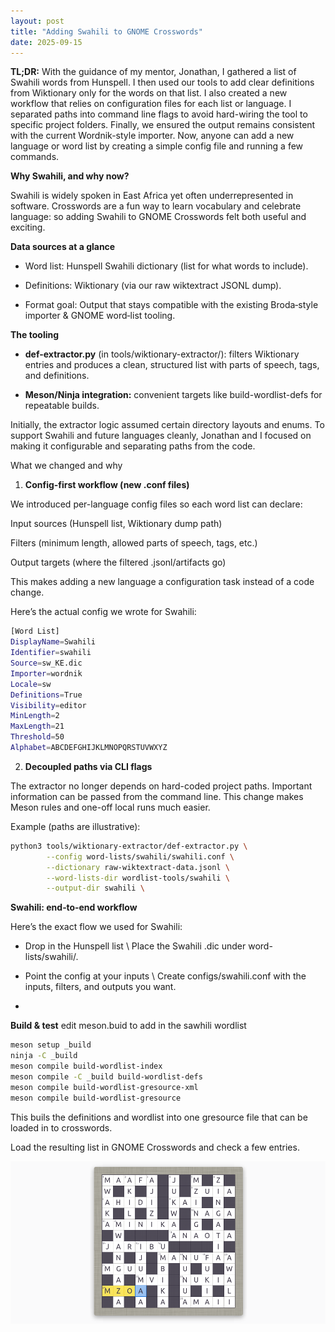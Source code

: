 ```yaml
---
layout: post
title: "Adding Swahili to GNOME Crosswords"
date: 2025-09-15
---
```


**TL;DR:** With the guidance of my mentor, Jonathan, I gathered a list of Swahili words from Hunspell. I then used our tools to add clear definitions from Wiktionary only for the words on that list. I also created a new workflow that relies on configuration files for each list or language. I separated paths into command line flags to avoid hard-wiring the tool to specific project folders. Finally, we ensured the output remains consistent with the current Wordnik-style importer. Now, anyone can add a new language or word list by creating a simple config file and running a few commands.

**Why Swahili, and why now?**

Swahili is widely spoken in East Africa yet often underrepresented in software. Crosswords are a fun way to learn vocabulary and celebrate language: so adding Swahili to GNOME Crosswords felt both useful and exciting.

**Data sources at a glance**

- Word list: Hunspell Swahili dictionary (list for what words to include).

- Definitions: Wiktionary (via our raw wiktextract JSONL dump).

- Format goal: Output that stays compatible with the existing Broda‑style importer & GNOME word‑list tooling.

**The tooling**

- **def-extractor.py** (in tools/wiktionary-extractor/): filters Wiktionary entries and produces a clean, structured list with parts of speech, tags, and definitions.

- **Meson/Ninja integration:** convenient targets like build-wordlist-defs for repeatable builds.

Initially, the extractor logic assumed certain directory layouts and enums. To support Swahili and future languages cleanly, Jonathan and I focused on making it configurable and separating paths from the code.

What we changed and why
1) **Config-first workflow (new .conf files)**

We introduced per-language config files so each word list can declare:

Input sources (Hunspell list, Wiktionary dump path)

Filters (minimum length, allowed parts of speech, tags, etc.)

Output targets (where the filtered .jsonl/artifacts go)

This makes adding a new language a configuration task instead of a code change.

Here’s the actual config we wrote for Swahili:
```bash
[Word List]
DisplayName=Swahili
Identifier=swahili
Source=sw_KE.dic
Importer=wordnik
Locale=sw
Definitions=True
Visibility=editor
MinLength=2
MaxLength=21
Threshold=50
Alphabet=ABCDEFGHIJKLMNOPQRSTUVWXYZ
```
2) **Decoupled paths via CLI flags**

The extractor no longer depends on hard-coded project paths. Important information can be passed from the command line. This change makes Meson rules and one-off local runs much easier.

Example (paths are illustrative):
```bash
python3 tools/wiktionary-extractor/def-extractor.py \
        --config word-lists/swahili/swahili.conf \
        --dictionary raw-wiktextract-data.jsonl \
        --word-lists-dir wordlist-tools/swahili \
        --output-dir swahili \
```
**Swahili: end‑to‑end workflow**

Here’s the exact flow we used for Swahili:

- Drop in the Hunspell list \ Place the Swahili .dic  under word-lists/swahili/.

- Point the config at your inputs \ Create configs/swahili.conf with the inputs, filters, and outputs you want.
 -
 
**Build & test**
edit meson.buid to add in the sawhili wordlist
```bash
meson setup _build
ninja -C _build
meson compile build-wordlist-index
meson compile -C _build build-wordlist-defs
meson compile build-wordlist-gresource-xml
meson compile build-wordlist-gresource
```
This buils the definitions and wordlist into one gresource file that can be loaded in to crosswords.

Load the resulting list in GNOME Crosswords and check a few entries.

![alt text](image.png)